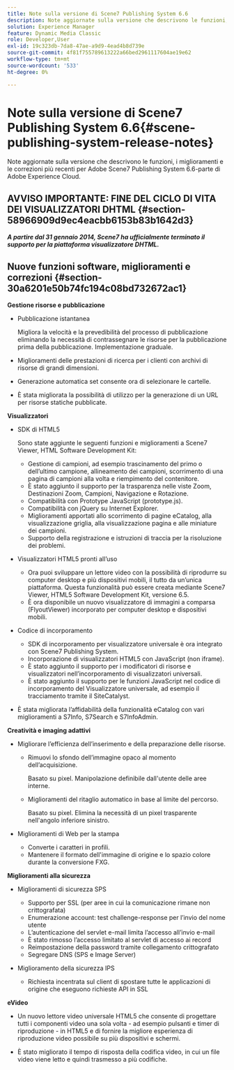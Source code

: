 ```yaml
---
title: Note sulla versione di Scene7 Publishing System 6.6
description: Note aggiornate sulla versione che descrivono le funzioni, i miglioramenti e le correzioni più recenti per Adobe Scene7 Publishing System 6.6, parte della soluzione Adobe Experience Manager in Adobe Experience Cloud.
solution: Experience Manager
feature: Dynamic Media Classic
role: Developer,User
exl-id: 19c323db-7da8-47ae-a9d9-4ead4b8d739e
source-git-commit: 4f81f755789613222a66bed2961117604ae19e62
workflow-type: tm+mt
source-wordcount: '533'
ht-degree: 0%

---
```


# Note sulla versione di Scene7 Publishing System 6.6{#scene-publishing-system-release-notes}

Note aggiornate sulla versione che descrivono le funzioni, i miglioramenti e le correzioni più recenti per Adobe Scene7 Publishing System 6.6-parte di Adobe Experience Cloud.

## AVVISO IMPORTANTE: FINE DEL CICLO DI VITA DEI VISUALIZZATORI DHTML {#section-58966909d9ec4eacbb6153b83b1642d3}

***A partire dal 31 gennaio 2014, Scene7 ha ufficialmente terminato il supporto per la piattaforma visualizzatore DHTML.***

## Nuove funzioni software, miglioramenti e correzioni {#section-30a6201e50b74fc194c08bd732672ac1}

**Gestione risorse e pubblicazione**

* Pubblicazione istantanea

  Migliora la velocità e la prevedibilità del processo di pubblicazione eliminando la necessità di contrassegnare le risorse per la pubblicazione prima della pubblicazione. Implementazione graduale.

* Miglioramenti delle prestazioni di ricerca per i clienti con archivi di risorse di grandi dimensioni.
* Generazione automatica set consente ora di selezionare le cartelle.
* È stata migliorata la possibilità di utilizzo per la generazione di un URL per risorse statiche pubblicate.

**Visualizzatori**

* SDK di HTML5

  Sono state aggiunte le seguenti funzioni e miglioramenti a Scene7 Viewer, HTML Software Development Kit:

   * Gestione di campioni, ad esempio trascinamento del primo o dell’ultimo campione, allineamento dei campioni, scorrimento di una pagina di campioni alla volta e riempimento del contenitore.
   * È stato aggiunto il supporto per la trasparenza nelle viste Zoom, Destinazioni Zoom, Campioni, Navigazione e Rotazione.
   * Compatibilità con Prototype JavaScript (prototype.js).
   * Compatibilità con jQuery su Internet Explorer.
   * Miglioramenti apportati allo scorrimento di pagine eCatalog, alla visualizzazione griglia, alla visualizzazione pagina e alle miniature dei campioni.
   * Supporto della registrazione e istruzioni di traccia per la risoluzione dei problemi.

* Visualizzatori HTML5 pronti all’uso

   * Ora puoi sviluppare un lettore video con la possibilità di riprodurre su computer desktop e più dispositivi mobili, il tutto da un’unica piattaforma. Questa funzionalità può essere creata mediante Scene7 Viewer, HTML5 Software Development Kit, versione 6.5.
   * È ora disponibile un nuovo visualizzatore di immagini a comparsa (FlyoutViewer) incorporato per computer desktop e dispositivi mobili.

* Codice di incorporamento

   * SDK di incorporamento per visualizzatore universale è ora integrato con Scene7 Publishing System.
   * Incorporazione di visualizzatori HTML5 con JavaScript (non iframe).
   * È stato aggiunto il supporto per i modificatori di risorse e visualizzatori nell’incorporamento di visualizzatori universali.
   * È stato aggiunto il supporto per le funzioni JavaScript nel codice di incorporamento del Visualizzatore universale, ad esempio il tracciamento tramite il SiteCatalyst.

* È stata migliorata l’affidabilità della funzionalità eCatalog con vari miglioramenti a S7Info, S7Search e S7InfoAdmin.

**Creatività e imaging adattivi**

* Migliorare l’efficienza dell’inserimento e della preparazione delle risorse.

   * Rimuovi lo sfondo dell’immagine opaco al momento dell’acquisizione.

     Basato su pixel. Manipolazione definibile dall&#39;utente delle aree interne.
   * Miglioramenti del ritaglio automatico in base al limite del percorso.

     Basato su pixel. Elimina la necessità di un pixel trasparente nell&#39;angolo inferiore sinistro.

* Miglioramenti di Web per la stampa

   * Converte i caratteri in profili.
   * Mantenere il formato dell&#39;immagine di origine e lo spazio colore durante la conversione FXG.

**Miglioramenti alla sicurezza**

* Miglioramenti di sicurezza SPS

   * Supporto per SSL (per aree in cui la comunicazione rimane non crittografata)
   * Enumerazione account: test challenge-response per l’invio del nome utente
   * L’autenticazione del servlet e-mail limita l’accesso all’invio e-mail
   * È stato rimosso l’accesso limitato al servlet di accesso ai record
   * Reimpostazione della password tramite collegamento crittografato
   * Segregare DNS (SPS e Image Server)

* Miglioramento della sicurezza IPS

   * Richiesta incentrata sul client di spostare tutte le applicazioni di origine che eseguono richieste API in SSL

**eVideo**

* Un nuovo lettore video universale HTML5 che consente di progettare tutti i componenti video una sola volta - ad esempio pulsanti e timer di riproduzione - in HTML5 e di fornire la migliore esperienza di riproduzione video possibile su più dispositivi e schermi.

* È stato migliorato il tempo di risposta della codifica video, in cui un file video viene letto e quindi trasmesso a più codifiche.
